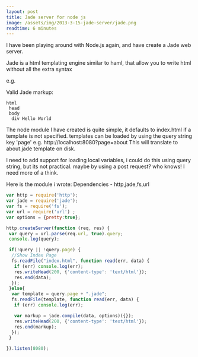 ```yaml
---
layout: post
title: Jade server for node js
image: /assets/img/2013-3-15-jade-server/jade.png
readtime: 6 minutes
---
```


I have been playing around with Node.js again, and have create a Jade web server.

Jade is a html templating engine similar to haml, that allow you to write html without all the extra syntax

e.g.

Valid Jade markup:

```jade
html
 head
 body
  div Hello World
```

The node module I have created is quite simple, it defaults to index.html if a template is not specified. templates can be loaded by using the query string key 'page' e.g. http://localhost:8080?page=about This will translate to about.jade template on disk.

I need to add support for loading local variables, i could do this using query string, but its not practical. maybe by using a post request? who knows! I need more of a think.

Here is the module i wrote: Dependencies - http,jade,fs,url

```js
var http = require('http');
var jade = require('jade');
var fs = require('fs');
var url = require('url') ;
var options = {pretty:true};

http.createServer(function (req, res) {
 var query = url.parse(req.url, true).query;
 console.log(query);

 if(!query || !query.page) {
  //Show Index Page
  fs.readFile("index.html", function read(err, data) {
   if (err) console.log(err);
   res.writeHead(200, {'content-type': 'text/html'});
   res.end(data);
  });
 }else{
  var template = query.page + ".jade";
  fs.readFile(template, function read(err, data) {
   if (err) console.log(err);

   var markup = jade.compile(data, options)({});
   res.writeHead(200, {'content-type': 'text/html'});
   res.end(markup);
  });
 }

}).listen(8080);
```
